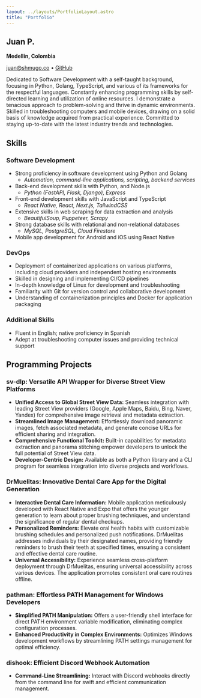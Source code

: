 ```yaml
---
layout: ../layouts/PortfolioLayout.astro
title: "Portfolio"
---
```


## Juan P.

**Medellin, Colombia**

<juan@shmugo.co> • [GitHub](https://github.com/shmugoh)

Dedicated to Software Development with a self-taught background, focusing in Python, Golang, TypeScript, and various of its frameworks for the respectful languages. Constantly enhancing programming skills by self-directed learning and utilization of online resources. I demonstrate a tenacious approach to problem-solving and thrive in dynamic environments. Skilled in troubleshooting computers and mobile devices, drawing on a solid basis of knowledge acquired from practical experience. Committed to staying up-to-date with the latest industry trends and technologies.

## Skills

### Software Development

- Strong proficiency in software development using Python and Golang
  - _Automation, command-line applications, scripting, backend services_
- Back-end development skills with Python, and Node.js
  - _Python (FastAPI, Flask, Django), Express_
- Front-end development skills with JavaScript and TypeScript
  - _React Native, React, Next.js, TailwindCSS_
- Extensive skills in web scraping for data extraction and analysis
  - _BeautifulSoup, Puppeteer, Scrapy_
- Strong database skills with relational and non-relational databases
  - _MySQL, PostgreSQL, Cloud Firestore_
- Mobile app development for Android and iOS using React Native

### DevOps

- Deployment of containerized applications on various platforms, including cloud providers and independent hosting environments
- Skilled in designing and implementing CI/CD pipelines
- In-depth knowledge of Linux for development and troubleshooting
- Familiarity with Git for version control and collaborative development
- Understanding of containerization principles and Docker for application packaging

### Additional Skills

- Fluent in English; native proficiency in Spanish
- Adept at troubleshooting computer issues and providing technical support

## Programming Projects

### sv-dlp: Versatile API Wrapper for Diverse Street View Platforms

- **Unified Access to Global Street View Data:** Seamless integration with leading Street View providers (Google, Apple Maps, Baidu, Bing, Naver, Yandex) for comprehensive image retrieval and metadata extraction.
- **Streamlined Image Management:** Effortlessly download panoramic images, fetch associated metadata, and generate concise URLs for efficient sharing and integration.
- **Comprehensive Functional Toolkit:** Built-in capabilities for metadata extraction and panorama stitching empower developers to unlock the full potential of Street View data.
- **Developer-Centric Design:** Available as both a Python library and a CLI program for seamless integration into diverse projects and workflows.

### DrMuelitas: Innovative Dental Care App for the Digital Generation

- **Interactive Dental Care Information:** Mobile application meticulously developed with React Native and Expo that offers the younger generation to learn about proper brushing techniques, and understand the significance of regular dental checkups.
- **Personalized Reminders:** Elevate oral health habits with customizable brushing schedules and personalized push notifications. DrMuelitas addresses individuals by their designated names, providing friendly reminders to brush their teeth at specified times, ensuring a consistent and effective dental care routine.
- **Universal Accessibility:** Experience seamless cross-platform deployment through DrMuelitas, ensuring universal accessibility across various devices. The application promotes consistent oral care routines offline.

### pathman: Effortless PATH Management for Windows Developers

- **Simplified PATH Manipulation:** Offers a user-friendly shell interface for direct PATH environment variable modification, eliminating complex configuration processes.
- **Enhanced Productivity in Complex Environments:** Optimizes Windows development workflows by streamlining PATH settings management for optimal efficiency.

### dishook: Efficient Discord Webhook Automation

- **Command-Line Streamlining:** Interact with Discord webhooks directly from the command line for swift and efficient communication management.

<!-- ## Experience -->

<!-- ## Education -->
